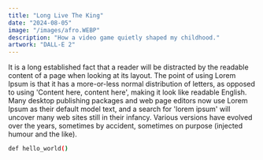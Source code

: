 ```yaml
---
title: "Long Live The King"
date: "2024-08-05"
image: "/images/afro.WEBP"
description: "How a video game quietly shaped my childhood."
artwork: "DALL-E 2"
---
```


It is a long established fact that a reader will be distracted by the readable content of a page when looking at its layout. The point of using Lorem Ipsum is that it has a more-or-less normal distribution of letters, as opposed to using 'Content here, content here', making it look like readable English. Many desktop publishing packages and web page editors now use Lorem Ipsum as their default model text, and a search for 'lorem ipsum' will uncover many web sites still in their infancy. Various versions have evolved over the years, sometimes by accident, sometimes on purpose (injected humour and the like).

```bash
def hello_world()
```